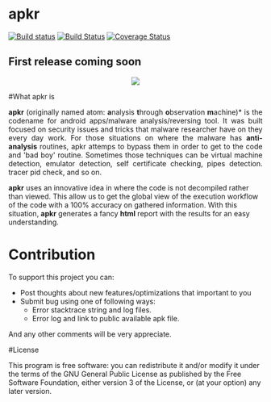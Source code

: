 # apkr
[![Build status](https://ci.appveyor.com/api/projects/status/e1o3djbyvgo7m5u0?svg=true)](https://ci.appveyor.com/project/zerjioang/apkr)
[![Build Status](https://travis-ci.org/apkr/apkr.svg?branch=master)](https://travis-ci.org/apkr/apkr)
[![Coverage Status](https://coveralls.io/repos/github/apkr/apkr/badge.svg?branch=master)](https://coveralls.io/github/apkr/apkr?branch=master)

## First release coming soon

<p align="center">
<img src ="https://raw.githubusercontent.com/apkr/apkr/master/banner/report-template.png" />
</p>

#What apkr is
<p align="justify">
<b>apkr</b> (originally named atom: <b>a</b>nalysis <b>t</b>hrough <b>o</b>bservation <b>m</b>achine)* is the codename for android apps/malware analysis/reversing tool. It was built focused on security issues and tricks that malware researcher have on they every day work. For those situations on where the malware has <b>anti-analysis</b> routines, apkr attemps to bypass them in order to get to the code and 'bad boy' routine. Sometimes those techniques can be virtual machine detection, emulator detection, self certificate checking, pipes detection. tracer pid check, and so on.

<b>apkr</b> uses an innovative idea in where the code is not decompiled rather than viewed. This allow us to get the global view of the execution workflow of the code with a 100% accuracy on gathered information. With this situation, <b>apkr</b> generates a fancy <b>html</b> report with the results for an easy understanding.
</p>

# Contribution

To support this project you can:

  - Post thoughts about new features/optimizations that important to you
  - Submit bug using one of following ways:
    * Error stacktrace string and log files.
    * Error log and link to public available apk file.
  
And any other comments will be very appreciate.

#License

This program is free software: you can redistribute it and/or modify it under the terms of the GNU General Public License as published by the Free Software Foundation, either version 3 of the License, or (at your option) any later version.

